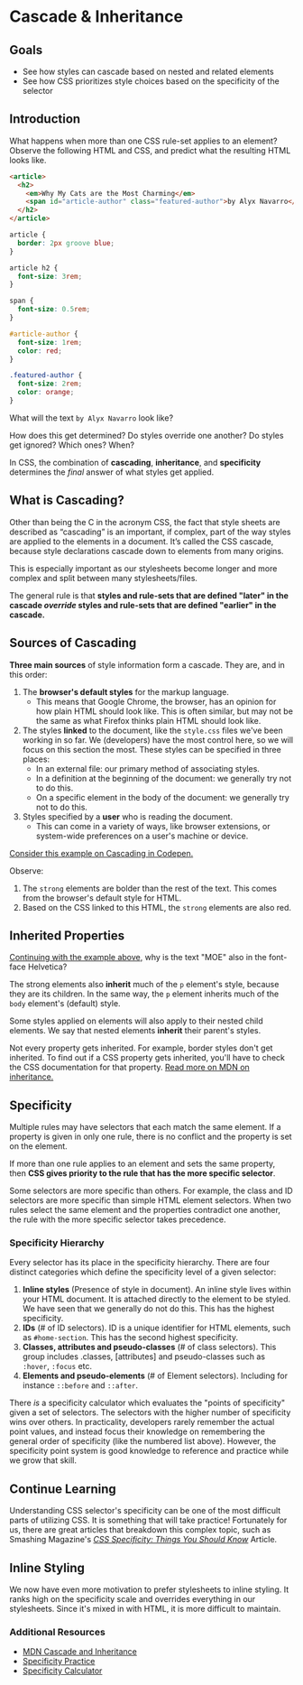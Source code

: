 # Cascade & Inheritance

## Goals

- See how styles can cascade based on nested and related elements
- See how CSS prioritizes style choices based on the specificity of the selector

## Introduction

What happens when more than one CSS rule-set applies to an element? Observe the following HTML and CSS, and predict what the resulting HTML looks like.

```html
<article>
  <h2>
    <em>Why My Cats are the Most Charming</em>
    <span id="article-author" class="featured-author">by Alyx Navarro</span>
  </h2>
</article>
```

```css
article {
  border: 2px groove blue;
}

article h2 {
  font-size: 3rem;
}

span {
  font-size: 0.5rem;
}

#article-author {
  font-size: 1rem;
  color: red;
}

.featured-author {
  font-size: 2rem;
  color: orange;
}
```

What will the text `by Alyx Navarro` look like?

How does this get determined? Do styles override one another? Do styles get ignored? Which ones? When?

In CSS, the combination of **cascading**, **inheritance**, and **specificity** determines the _final_ answer of what styles get applied.

## What is Cascading?

Other than being the C in the acronym CSS, the fact that style sheets are described as “cascading” is an important, if complex, part of the way styles are applied to the elements in a document. It’s called the CSS cascade, because style declarations cascade down to elements from many origins.

This is especially important as our stylesheets become longer and more complex and split between many stylesheets/files.

The general rule is that **styles and rule-sets that are defined "later" in the cascade _override_ styles and rule-sets that are defined "earlier" in the cascade.**

## Sources of Cascading

**Three main sources** of style information form a cascade. They are, and in this order:

1. The **browser's default styles** for the markup language.
   - This means that Google Chrome, the browser, has an opinion for how plain HTML should look like. This is often similar, but may not be the same as what Firefox thinks plain HTML should look like.
2. The styles **linked** to the document, like the `style.css` files we've been working in so far. We (developers) have the most control here, so we will focus on this section the most. These styles can be specified in three places:
   - In an external file: our primary method of associating styles.
   - In a definition at the beginning of the document: we generally try not to do this.
   - On a specific element in the body of the document: we generally try not to do this.
3. Styles specified by a **user** who is reading the document.
   - This can come in a variety of ways, like browser extensions, or system-wide preferences on a user's machine or device.

[Consider this example on Cascading in Codepen.](https://codepen.io/adadev/pen/mdbKNPy?editors=1100)

Observe:

1. The `strong` elements are bolder than the rest of the text. This comes from the browser's default style for HTML.
1. Based on the CSS linked to this HTML, the `strong` elements are also red.

## Inherited Properties

[Continuing with the example above,](https://codepen.io/adadev/pen/mdbKNPy?editors=1100) why is the text "MOE" also in the font-face Helvetica?

The strong elements also **inherit** much of the `p` element's style, because they are its children. In the same way, the `p` element inherits much of the `body` element's (default) style.

Some styles applied on elements will also apply to their nested child elements. We say that nested elements **inherit** their parent's styles.

Not every property gets inherited. For example, border styles don't get inherited. To find out if a CSS property gets inherited, you'll have to check the CSS documentation for that property. [Read more on MDN on inheritance.](https://developer.mozilla.org/en-US/docs/Web/CSS/inheritance)

## Specificity

Multiple rules may have selectors that each match the same element. If a property is given in only one rule, there is no conflict and the property is set on the element.

If more than one rule applies to an element and sets the same property, then **CSS gives priority to the rule that has the more specific selector**.

Some selectors are more specific than others. For example, the class and ID selectors are more specific than simple HTML element selectors. When two rules select the same element and the properties contradict one another, the rule with the more specific selector takes precedence.

### Specificity Hierarchy

Every selector has its place in the specificity hierarchy. There are four distinct categories which define the specificity level of a given selector:

1. **Inline styles** (Presence of style in document). An inline style lives within your HTML document. It is attached directly to the element to be styled. We have seen that we generally do not do this. This has the highest specificity.
1. **IDs** (# of ID selectors). ID is a unique identifier for HTML elements, such as `#home-section`. This has the second highest specificity.
1. **Classes, attributes and pseudo-classes** (# of class selectors). This group includes .classes, [attributes] and pseudo-classes such as `:hover`, `:focus` etc.
1. **Elements and pseudo-elements** (# of Element selectors).
   Including for instance `::before` and `::after`.

There _is_ a specificity calculator which evaluates the "points of specificity" given a set of selectors. The selectors with the higher number of specificity wins over others. In practicality, developers rarely remember the actual point values, and instead focus their knowledge on remembering the general order of specificity (like the numbered list above). However, the specificity point system is good knowledge to reference and practice while we grow that skill.

## Continue Learning

Understanding CSS selector's specificity can be one of the most difficult parts of utilizing CSS. It is something that will take practice! Fortunately for us, there are great articles that breakdown this complex topic, such as Smashing Magazine's [_CSS Specificity: Things You Should Know_](https://www.smashingmagazine.com/2007/07/css-specificity-things-you-should-know/) Article.

## Inline Styling

We now have even more motivation to prefer stylesheets to inline styling. It ranks high on the specificity scale and overrides everything in our stylesheets. Since it's mixed in with HTML, it is more difficult to maintain.

### Additional Resources

- [MDN Cascade and Inheritance](https://developer.mozilla.org/en-US/docs/Web/Guide/CSS/Getting_started/Cascading_and_inheritance)
- [Specificity Practice](exercises/specificity-practice.md)
- [Specificity Calculator](https://specificity.keegan.st/)
